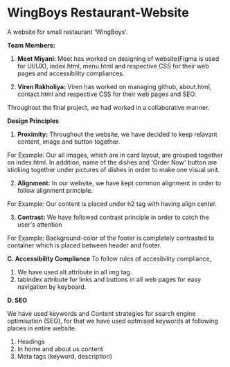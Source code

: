 # WingBoys Restaurant-Website
A website for small restaurant 'WingBoys'.


**Team Members:**

1) **Meet Miyani:** Meet has worked on designing of website(Figma is used for UI/UX), index.html, menu.html and respective CSS for their web pages and accessibility compliances.

2) **Viren Rakholiya:** Viren has worked on managing github, about.html, contact.html and respective CSS for their web pages and SEO.

Throughout the final project, we had worked in a collaborative manner. 


**Design Principles**

1) **Proximity:** Throughout the website, we have decided to keep relavant content, image and button together. 

For Example: Our all images, which are in card layout, are grouped together on index.html. In addition, name of the dishes and 'Order Now' button are sticking together under pictures of dishes in order to make one visual unit.

2) **Alignment:** In our website, we have kept common alignment in order to follow alignment principle. 

For Example: Our content is placed under h2 tag with having align center.
  
3) **Contrast:** We have followed contrast principle in order to catch the user's attention
  
For Example: Background-color of the footer is completely contrasted to container which is placed between header and footer.


**C. Accessibility Compliance**
To follow rules of accesibility compliance, 
1) We have used alt attribute in all img tag. 
2) tabindex attribute for links and buttons in all web pages for easy navigation by keyboard.  
  
**D. SEO**

We have used keywords and Content strategies for search engine optimisation (SEO), for that we have used optmised keywords at following places in entire website. 
1) Headings
2) In home and about us content
3) Meta tags (keyword, description)
